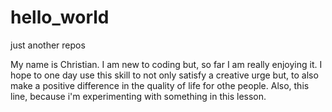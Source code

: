 # hello_world
just another repos

My name is Christian. I am new to coding but, so far I am really enjoying it. I hope to one day use this skill to not only satisfy a creative urge but, to also make a positive difference in the quality of life for othe people.
Also, this line, because i'm experimenting with something in this lesson.
